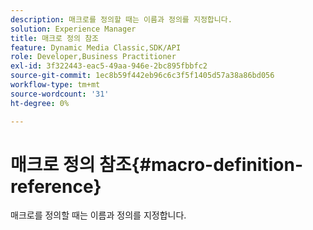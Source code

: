 ```yaml
---
description: 매크로를 정의할 때는 이름과 정의를 지정합니다.
solution: Experience Manager
title: 매크로 정의 참조
feature: Dynamic Media Classic,SDK/API
role: Developer,Business Practitioner
exl-id: 3f322443-eac5-49aa-946e-2bc895fbbfc2
source-git-commit: 1ec8b59f442eb96c6c3f5f1405d57a38a86bd056
workflow-type: tm+mt
source-wordcount: '31'
ht-degree: 0%

---
```


# 매크로 정의 참조{#macro-definition-reference}

매크로를 정의할 때는 이름과 정의를 지정합니다.
